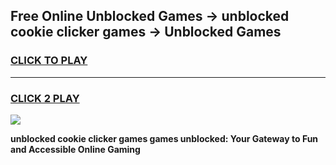 
## Free Online Unblocked Games → unblocked cookie clicker games → Unblocked Games
<h3>
<a href="https://premium.freeplayer.one?title=unblocked_cookie_clicker_games&ref=21F">CLICK TO PLAY</a></h3>
<hr>

<h3>
<a href="https://premium.freeplayer.one?title=unblocked_cookie_clicker_games&ref=21F">CLICK 2 PLAY</a>
  
</h3>

<a href="https://premium.freeplayer.one?title=unblocked_cookie_clicker_games&ref=21F/"><img src="https://clearcache.store/games.png"></a>


**unblocked cookie clicker games games unblocked: Your Gateway to Fun and Accessible Online Gaming**
